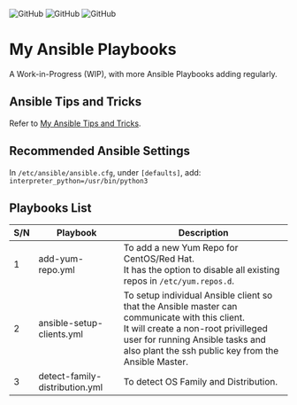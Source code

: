 ![GitHub](https://img.shields.io/badge/license-GPL--3.0-orange?style=plastic) ![GitHub](https://img.shields.io/badge/Python-2.7+-green?style=plastic) ![GitHub](https://img.shields.io/badge/Ansible-2.9+-blue?style=plastic) 

# My Ansible Playbooks
A Work-in-Progress (WIP), with more Ansible Playbooks adding regularly.  
  
## Ansible Tips and Tricks
Refer to [My Ansible Tips and Tricks](https://gist.github.com/d3athkai/3b1c6becc41d79f45332f238791ceb3d).  
  
## Recommended Ansible Settings
In `/etc/ansible/ansible.cfg`, under `[defaults]`, add: `interpreter_python=/usr/bin/python3`
  
## Playbooks List
| S/N  | Playbook  | Description  |
| ------------- | ------------- | ------------- |
| 1 | add-yum-repo.yml  | To add a new Yum Repo for CentOS/Red Hat.<br>It has the option to disable all existing repos in `/etc/yum.repos.d`.  |
| 2 | ansible-setup-clients.yml  | To setup individual Ansible client so that the Ansible master can communicate with this client.<br>It will create a non-root privilleged user for running Ansible tasks and also plant the ssh public key from the Ansible Master.  |
| 3 | detect-family-distribution.yml  | To detect OS Family and Distribution.  |
  
